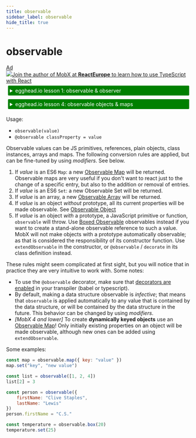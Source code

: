 ```yaml
---
title: observable
sidebar_label: observable
hide_title: true
---
```


# observable

<div id='codefund'></div><div class="re_2020"><a class="re_2020_link" href="https://www.react-europe.org/#slot-2149-workshop-typescript-for-react-and-graphql-devs-with-michel-weststrate" target="_blank" rel="sponsored noopener"><div><div class="re_2020_ad" >Ad</div></div><img src="/img/reacteurope.svg"><span>Join the author of MobX at <b>ReactEurope</b> to learn how to use <span class="link">TypeScript with React</span></span></a></div>

<details>
    <summary style="color: white; background:green;padding:5px;margin:5px;border-radius:2px">egghead.io lesson 1: observable & observer</summary>
    <br>
    <div style="padding:5px;">
        <iframe style="border: none;" width=760 height=427  src="https://egghead.io/lessons/javascript-sync-the-ui-with-the-app-state-using-mobx-observable-and-observer-in-react/embed" ></iframe>
    </div>
    <a style="font-style: italic;" href="https://egghead.io/lessons/javascript-sync-the-ui-with-the-app-state-using-mobx-observable-and-observer-in-react">Hosted on egghead.io</a>
</details>

<details>
    <summary style="color: white; background:green;padding:5px;margin:5px;border-radius:2px">egghead.io lesson 4: observable objects & maps</summary>
    <br>
    <div style="padding:5px;">
        <iframe style="border: none;" width=760 height=427  src="https://egghead.io/lessons/react-use-observable-objects-arrays-and-maps-to-store-state-in-mobx/embed" ></iframe>
    </div>
    <a style="font-style:italic;padding:5px;margin:5px;"  href="https://egghead.io/lessons/react-use-observable-objects-arrays-and-maps-to-store-state-in-mobx">Hosted on egghead.io</a>
</details>

Usage:

-   `observable(value)`
-   `@observable classProperty = value`

Observable values can be JS primitives, references, plain objects, class instances, arrays and maps.
The following conversion rules are applied, but can be fine-tuned by using _modifiers_. See below.

1. If _value_ is an ES6 `Map`: a new [Observable Map](map.md) will be returned. Observable maps are very useful if you don't want to react just to the change of a specific entry, but also to the addition or removal of entries.
1. If _value_ is an ES6 `Set`: a new Observable Set will be returned.
1. If _value_ is an array, a new [Observable Array](array.md) will be returned.
1. If _value_ is an object _without_ prototype, all its current properties will be made observable. See [Observable Object](object.md)
1. If _value_ is an object _with_ a prototype, a JavaScript primitive or function, `observable` will throw. Use [Boxed Observable](boxed.md) observables instead if you want to create a stand-alone observable reference to such a value. MobX will not make objects with a prototype automatically observable; as that is considered the responsibility of its constructor function. Use `extendObservable` in the constructor, or `@observable` / `decorate` in its class definition instead.

These rules might seem complicated at first sight, but you will notice that in practice they are very intuitive to work with.
Some notes:

-   To use the `@observable` decorator, make sure that [decorators are enabled](observable-decorator.md) in your transpiler (babel or typescript).
-   By default, making a data structure observable is _infective_; that means that `observable` is applied automatically to any value that is contained by the data structure, or will be contained by the data structure in the future. This behavior can be changed by using _modifiers_.
-   _[MobX 4 and lower]_ To create **dynamically keyed objects** use an [Observable Map](map.md)! Only initially existing properties on an object will be made observable, although new ones can be added using `extendObservable`.

Some examples:

```javascript
const map = observable.map({ key: "value" })
map.set("key", "new value")

const list = observable([1, 2, 4])
list[2] = 3

const person = observable({
    firstName: "Clive Staples",
    lastName: "Lewis"
})
person.firstName = "C.S."

const temperature = observable.box(20)
temperature.set(25)
```
